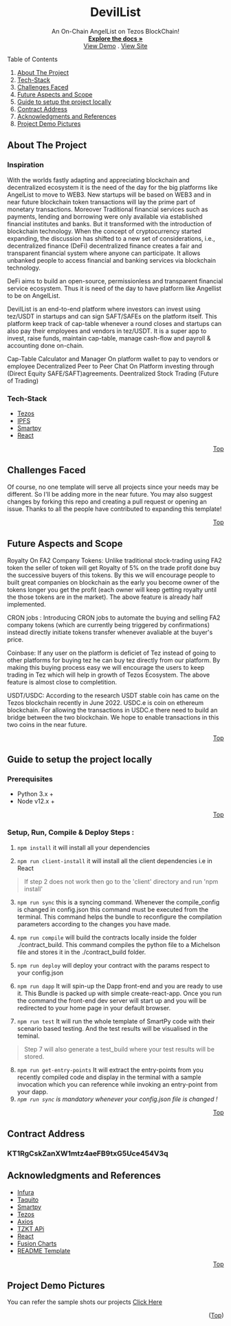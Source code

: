 <!-- Improved compatibility of back to top link: See: https://github.com/othneildrew/Best-README-Template/pull/73 -->
<a name="readme-top"></a>




<!-- PROJECT SHIELDS -->
<!--
* I'm using markdown "reference style" links for readability.
* Reference links are enclosed in brackets [ ] instead of parentheses ( ).
* See the bottom of this document for the declaration of the reference variables
* for contributors-url, forks-url, etc. This is an optional, concise syntax you may use.
* https://www.markdownguide.org/basic-syntax/#reference-style-links




<!-- PROJECT LOGO -->
<br />
<div align="center">
  <!-- <a href="https://github.com/othneildrew/Best-README-Template">
    <img src="images/logo.png" alt="Logo" width="80" height="80">
  </a> -->

  <h1 align="center"> DevilList </h1>

  <p align="center">
    An On-Chain AngelList on Tezos BlockChain!
    <br />
    <a href="https://github.com/othneildrew/Best-README-Template"><strong>Explore the docs »</strong></a>
    <br />
    <a href="https://github.com/othneildrew/Best-README-Template">View Demo</a>
    .
    <a href="https://decentralizedangellist.web.app">View Site</a>
    <!-- <a href="https://github.com/othneildrew/Best-README-Template/issues">Report Bug</a>
    ·
    <a href="https://github.com/othneildrew/Best-README-Template/issues">Request Feature</a> -->
  </p>
</div>



<!-- TABLE OF CONTENTS -->

  <summary>Table of Contents</summary>
  <ol>
    <li><a href="#about-the-project">About The Project</a></li>
    <li><a href="#getting-started">Tech-Stack</a></li>
    <li><a href="#usage">Challenges Faced</a></li>
    <li><a href="#contributing">Future Aspects and Scope</a></li>
    <li><a href="#license">Guide to setup the project locally</a></li>
    <li><a href="#contract-address">Contract Address</a></li>
    <li><a href="#acknowledgments">Acknowledgments and References</a></li>
    <li><a href="#contact">Project Demo Pictures</a></li>

  </ol>




## About The Project

### Inspiration 

With the worlds fastly adapting and appreciating blockchain and decentralized ecosystem it is the need of the day for the big platforms like AngelList to move to WEB3. New startups will be based on WEB3 and in near future blockchain token transactions will lay the prime part of monetary transactions. 
Moreover Traditional financial services such as payments, lending and borrowing were only available via established financial institutes and banks. But it transformed with the introduction of blockchain technology. When the concept of cryptocurrency started expanding, the discussion has shifted to a new set of considerations, i.e., decentralized finance (DeFi) decentralized finance creates a fair and transparent financial system where anyone can participate. It allows unbanked people to access financial and banking services via blockchain technology.

DeFi aims to build an open-source, permissionless and transparent financial service ecosystem. Thus it is need of the day to have platform like Angellist to be on AngelList.

DevilList is an end-to-end platform where investors can invest using tez/USDT in startups and can sign SAFT/SAFEs on the platform itself. This platform keep track of cap-table whenever a round closes and startups can also pay their employees and vendors in tez/USDT. It is a super app to invest, raise funds, maintain cap-table, manage cash-flow and payroll & accounting done on-chain.

Cap-Table Calculator and Manager 
On platform wallet to pay to vendors or employee
Decentralized Peer to Peer Chat
On Platform investing through (Direct Equity SAFE/SAFT)agreements.
Deentralized Stock Trading (Future of Trading)






<!-- Here's why:
* Your time should be focused on creating something amazing. A project that solves a problem and helps others
* You shouldn't be doing the same tasks over and over like creating a README from scratch
* You should implement DRY principles to the rest of your life :smile:

Of course, no one template will serve all projects since your needs may be different. So I'll be adding more in the near future. You may also suggest changes by forking this repo and creating a pull request or opening an issue. Thanks to all the people have contributed to expanding this template! -->

<!-- Use the `BLANK_README.md` to get started. -->





### Tech-Stack
* [Tezos](https://tezos.com/)
* [IPFS](https://infura.io/)
* [Smartpy](https://smartpy.io/)
* [React](https://reactjs.org/)

<p align="right"><a href="#readme-top">Top</a></p>

## Challenges Faced
Of course, no one template will serve all projects since your needs may be different. So I'll be adding more in the near future. You may also suggest changes by forking this repo and creating a pull request or opening an issue. Thanks to all the people have contributed to expanding this template!

<p align="right"><a href="#readme-top">Top</a></p>

## Future Aspects and Scope
Royalty On FA2 Company Tokens: 
Unlike traditional stock-trading using FA2 token the seller of token will get Royalty of 5% on the trade profit done buy the successive buyers of this tokens.
By this we will encourage people to built great companies on blockchain as the early you become owner of the tokens longer you get the profit (each owner will keep getting royalty until the those tokens are in the market). The above feature is already half implemented.

CRON jobs : Introducing CRON jobs to automate the buying and selling FA2 company tokens (which are currently being triggered by confirmations) instead directly initiate tokens transfer whenever avaliable at the buyer's price.

Coinbase: If any user on the platform is deficiet of Tez instead of going to other platforms for buying tez he can buy tez directly from our platform. By making this buying process easy we will encourage the users to keep trading in Tez which will help in growth of Tezos Ecosystem. The above feature is almost close to completition.

USDT/USDC: According to the research USDT stable coin has came on the Tezos blockchain recently in June 2022. USDC.e is coin on ethereum blockchain. For allowing the transactions in USDC.e there need to build an bridge between the two blockchain. We hope to enable transactions in this two coins in the near future.



<p align="right"><a href="#readme-top">Top</a></p>





## Guide to setup the project locally
### Prerequisites

- Python 3.x +
- Node v12.x +

<p align="right"><a href="#readme-top">Top</a></p>

### Setup, Run, Compile & Deploy Steps :


1.  `npm install` it will install all your dependencies

2.  `npm run client-install` it will install all the client dependencies i.e in React

> If step 2 does not work then go to the 'client' directory and run 'npm install'

3.  `npm run sync` this is a syncing command. Whenever the compile_config is changed in config.json this command must be executed from the terminal. This command helps the bundle to reconfigure the compilation parameters according to the changes you have made.

4.  `npm run compile` will build the contracts locally inside the folder ./contract_build. This command compiles the python file to a Michelson file and stores it in the ./contract_build folder.

5.  `npm run deploy` will deploy your contract with the params respect to your config.json

6.  `npm run dapp` It will spin-up the Dapp front-end and you are ready to use it. This Bundle is packed up with simple create-react-app. Once you run the command the front-end dev server will start up and you will be redirected to your home page in your default browser.

7.  `npm run test` It will run the whole template of SmartPy code with their scenario based testing. And the test results will be visualised in the teminal.
>Step 7 will also generate a test_build where your test results will be stored.

8.  `npm run get-entry-points` It will extract the entry-points from you recently compiled code and display in the terminal with a sample invocation which you can reference while invoking an entry-point from your dapp.
9.  *`npm run sync` is mandatory whenever your config.json file is changed !*

<p align="right"><a href="#readme-top">Top</a></p>

## Contract Address
### KT1RgCskZanXW1mtz4aeFB9txG5Uce454V3q

<!-- ACKNOWLEDGMENTS -->
## Acknowledgments and References

* [Infura](https://infura.io/)
* [Taquito](https://tezostaquito.io/)
* [Smartpy](https://smartpy.io/)
* [Tezos](https://opentezos.com/)
* [Axios](https://axios-http.com/docs/intro)
* [TZKT APi](https://api.tzkt.io/)
* [React](https://reactjs.org/docs/getting-started.html)
* [Fusion Charts](https://www.fusioncharts.com/fusioncharts)
* [README Template](https://github.com/othneildrew/Best-README-Template/edit/master/README.md)

<p align="right"><a href="#readme-top">Top</a></p>

## Project Demo Pictures
You can refer the sample shots our projects <a href="https://drive.google.com/drive/folders/16ue-PlZ4RvHtR29oReQAVUAbTJ21dXgg?usp=sharing">Click Here</a>

<p align="right">(<a href="#readme-top">Top</a>)</p>